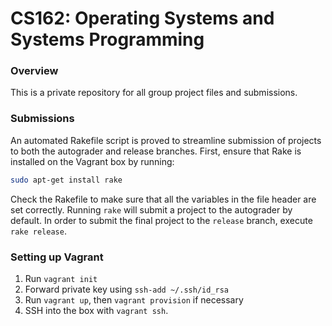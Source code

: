 CS162: Operating Systems and Systems Programming
================================================

### Overview

This is a private repository for all group project files and submissions. 


### Submissions

An automated Rakefile script is proved to streamline submission of projects to both the autograder and release branches. First, ensure that Rake is installed on the Vagrant box by running:

```bash
sudo apt-get install rake
```

Check the Rakefile to make sure that all the variables in the file header are set correctly. Running `rake` will submit a project to the autograder by default. In order to submit the final project to the `release` branch, execute `rake release`.


### Setting up Vagrant

1. Run `vagrant init`
2. Forward private key using `ssh-add ~/.ssh/id_rsa`
3. Run `vagrant up`, then `vagrant provision` if necessary
4. SSH into the box with `vagrant ssh`.